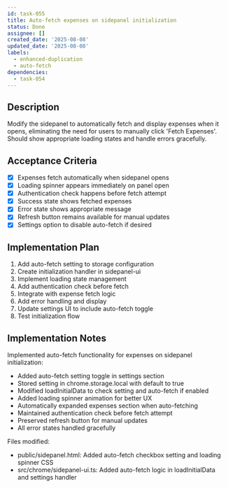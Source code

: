```yaml
---
id: task-055
title: Auto-fetch expenses on sidepanel initialization
status: Done
assignee: []
created_date: '2025-08-08'
updated_date: '2025-08-08'
labels:
  - enhanced-duplication
  - auto-fetch
dependencies:
  - task-054
---
```


## Description

Modify the sidepanel to automatically fetch and display expenses when it opens, eliminating the need for users to manually click 'Fetch Expenses'. Should show appropriate loading states and handle errors gracefully.

## Acceptance Criteria

- [x] Expenses fetch automatically when sidepanel opens
- [x] Loading spinner appears immediately on panel open
- [x] Authentication check happens before fetch attempt
- [x] Success state shows fetched expenses
- [x] Error state shows appropriate message
- [x] Refresh button remains available for manual updates
- [x] Settings option to disable auto-fetch if desired

## Implementation Plan

1. Add auto-fetch setting to storage configuration
2. Create initialization handler in sidepanel-ui
3. Implement loading state management
4. Add authentication check before fetch
5. Integrate with expense fetch logic
6. Add error handling and display
7. Update settings UI to include auto-fetch toggle
8. Test initialization flow

## Implementation Notes

Implemented auto-fetch functionality for expenses on sidepanel initialization:
- Added auto-fetch setting toggle in settings section
- Stored setting in chrome.storage.local with default to true
- Modified loadInitialData to check setting and auto-fetch if enabled
- Added loading spinner animation for better UX
- Automatically expanded expenses section when auto-fetching
- Maintained authentication check before fetch attempt
- Preserved refresh button for manual updates
- All error states handled gracefully

Files modified:
- public/sidepanel.html: Added auto-fetch checkbox setting and loading spinner CSS
- src/chrome/sidepanel-ui.ts: Added auto-fetch logic in loadInitialData and settings handler
